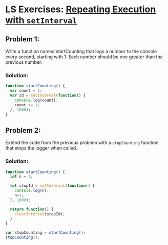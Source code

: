 # LS Exercises: [Repeating Execution with `setInterval`]()

## Problem 1:

Write a function named startCounting that logs a number to the console every second, starting with 1. Each number should be one greater than the previous number.

### Solution:

```javascript
function startCounting() {
  var count = 1;
  var id = setInterval(function() {
    console.log(count);
    count += 1;
  }, 1000);
}
```

## Problem 2:

Extend the code from the previous problem with a `stopCounting` function that stops the logger when called.

### Solution:

```javascript
function startCounting() {
  let n = 1;

  let stopId = setInterval(function() {
    console.log(n);
    n++;
  }, 1000);

  return function() {
    clearInterval(stopId);
  }
}

var stopCounting = startCounting();
stopCounting();
```
